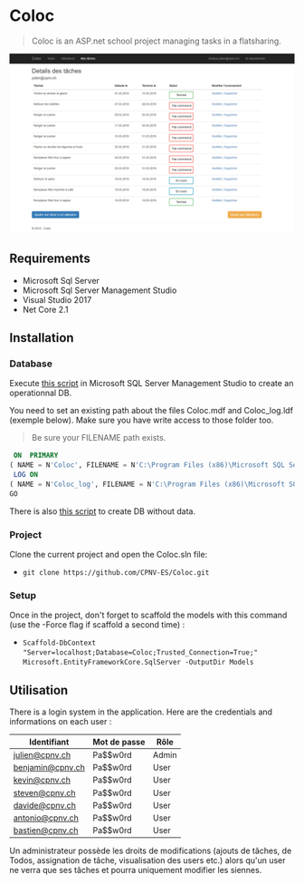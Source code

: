 # Coloc
> Coloc is an ASP.net school project managing tasks in a flatsharing.

![Coloc](docs/assets/ColocExample.png)
## Requirements
- Microsoft Sql Server 
- Microsoft Sql Server Management Studio
- Visual Studio 2017 
- Net Core 2.1

## Installation
### Database
Execute [this script](docs/database/CreateDbWithSeeder.sql) in Microsoft SQL Server Management Studio to create an operationnal DB.

<aside class="warning">
You need to set an existing path about the files Coloc.mdf and Coloc_log.ldf (exemple below). Make sure you have write access to those folder too.
</aside>

> Be sure your FILENAME path exists.
```sql
 ON  PRIMARY 
( NAME = N'Coloc', FILENAME = N'C:\Program Files (x86)\Microsoft SQL Server\MSSQL13.MSSQLSERVER\MSSQL\DATA\Coloc.mdf' , SIZE = 8192KB , MAXSIZE = UNLIMITED, FILEGROWTH = 65536KB )
 LOG ON 
( NAME = N'Coloc_log', FILENAME = N'C:\Program Files (x86)\Microsoft SQL Server\MSSQL13.MSSQLSERVER\MSSQL\DATA\Coloc_log.ldf' , SIZE = 8192KB , MAXSIZE = 2048GB , FILEGROWTH = 65536KB )
GO
```
There is also [this script](docs/database/CreateEmptyColocDB.sql) to create DB without data.

### Project
Clone the current project and open the Coloc.sln file:
- `git clone https://github.com/CPNV-ES/Coloc.git`

### Setup
Once in the project, don't forget to scaffold the models with this command (use the -Force flag if scaffold a second time) :
- `Scaffold-DbContext "Server=localhost;Database=Coloc;Trusted_Connection=True;" Microsoft.EntityFrameworkCore.SqlServer -OutputDir Models`

## Utilisation
There is a login system in the application. Here are the credentials and informations on each user :  

| Identifiant  | Mot de passe   | Rôle  |
|---|---|---|
|  julien@cpnv.ch |  Pa$$w0rd | Admin  |
|  benjamin@cpnv.ch | Pa$$w0rd | User |
| kevin@cpnv.ch   | Pa$$w0rd | User |
| steven@cpnv.ch   | Pa$$w0rd | User |
| davide@cpnv.ch   | Pa$$w0rd | User |
| antonio@cpnv.ch   | Pa$$w0rd | User |
| bastien@cpnv.ch   | Pa$$w0rd | User |

Un administrateur possède les droits de modifications (ajouts de tâches, de Todos, assignation de tâche, visualisation des users etc.) alors qu'un user ne verra que ses tâches et pourra uniquement modifier les siennes.
